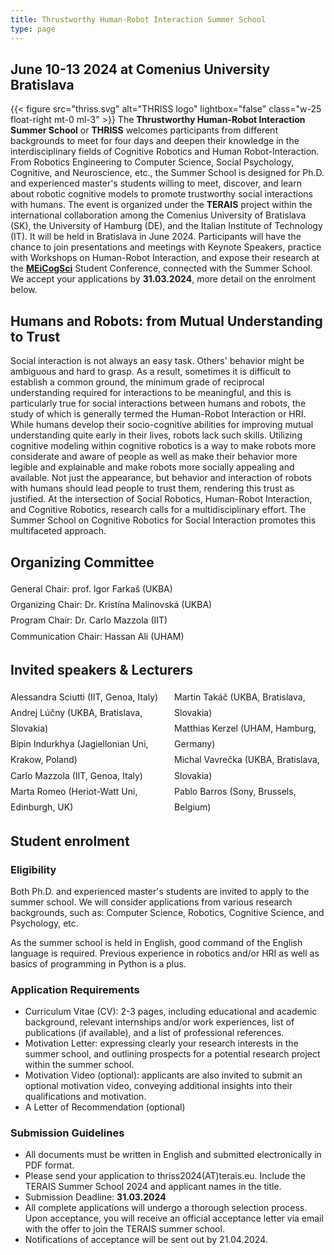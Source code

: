 ```yaml
---
title: Thrustworthy Human-Robot Interaction Summer School
type: page
---
```


## June 10-13 2024 at Comenius University Bratislava

{{< figure src="thriss.svg" alt="THRISS logo"
    lightbox="false" class="w-25 float-right mt-0 ml-3" >}}
The **Thrustworthy Human-Robot Interaction Summer School** or **THRISS** welcomes participants from different backgrounds to meet for four days and deepen their knowledge in the interdisciplinary fields of Cognitive Robotics and Human Robot-Interaction. From Robotics Engineering to Computer Science, Social Psychology, Cognitive, and Neuroscience, etc., the Summer School is designed for Ph.D. and experienced master's students willing to meet, discover, and learn about robotic cognitive models to promote trustworthy social interactions with humans. The event is organized under the **TERAIS** project within the international collaboration among the Comenius University of Bratislava (SK), the University of Hamburg (DE), and the Italian Institute of Technology (IT). It will be held in Bratislava in June 2024. Participants will have the chance to join presentations and meetings with Keynote Speakers, practice with Workshops on Human-Robot Interaction, and expose their research at the [**MEiCogSci**](https://www.meicogsci.eu/) Student Conference, connected with the Summer School. We accept your applications by **31.03.2024**, more detail on the enrolment below. 

## Humans and Robots: from Mutual Understanding to Trust

Social interaction is not always an easy task. Others' behavior might be ambiguous and hard to grasp. As a result, sometimes it is difficult to establish a common ground, the minimum grade of reciprocal understanding required for interactions to be meaningful, and this is particularly true for social interactions between humans and robots, the study of which is generally termed the Human-Robot Interaction or HRI. While humans develop their socio-cognitive abilities for improving mutual understanding quite early in their lives, robots lack such skills. Utilizing cognitive modeling within cognitive robotics is a way to make robots more considerate and aware of people as well as make their behavior more legible and explainable and make robots more socially appealing and available. Not just the appearance, but behavior and interaction of robots with humans should lead people to trust them, rendering this trust as justified. At the intersection of Social Robotics, Human-Robot Interaction, and Cognitive Robotics, research calls for a multidisciplinary effort. The Summer School on Cognitive Robotics for Social Interaction promotes this multifaceted approach. 

## Organizing Committee

<div style="line-height:1.8em">
General Chair: prof. Igor Farkaš (UKBA)</br>
Organizing Chair: Dr. Kristína Malinovská (UKBA)</br>
Program Chair: Dr. Carlo Mazzola (IIT)</br>
Communication Chair: Hassan Ali (UHAM)
</div>

## Invited speakers & Lecturers

<div style="line-height:1.8em">
<div style="float:left; width:52%">
Alessandra Sciutti (IIT, Genoa, Italy)</br>
Andrej Lúčny (UKBA, Bratislava, Slovakia)</br>
Bipin Indurkhya (Jagiellonian Uni, Krakow, Poland)</br>
Carlo Mazzola (IIT, Genoa, Italy)</br>
Marta Romeo (Heriot-Watt Uni, Edinburgh, UK)</br>
</div>
<div style="float:left; width:48%">
Martin Takáč (UKBA, Bratislava, Slovakia)</br>
Matthias Kerzel (UHAM, Hamburg, Germany)</br>
Michal Vavrečka (UKBA, Bratislava, Slovakia)</br>
Pablo Barros (Sony, Brussels, Belgium)
</div>
<div style="clear: both"></div>
</div>

## Student enrolment

### Eligibility

Both Ph.D. and experienced master's students are invited to apply to the summer school. We will consider applications from various research backgrounds, such as: Computer Science, Robotics, Cognitive Science, and Psychology, etc. 

As the summer school is held in English, good command of the English language is required. Previous experience in robotics and/or HRI as well as basics of programming in Python is a plus.

### Application Requirements

* Curriculum Vitae (CV): 2-3 pages, including educational and academic background, relevant internships and/or work experiences, list of publications (if available), and a list of professional references.
* Motivation Letter: expressing clearly your research interests in the summer school, and outlining prospects for a potential research project within the summer school.
* Motivation Video (optional): applicants are also invited to submit an optional motivation video, conveying additional insights into their qualifications and motivation.  
* A Letter of Recommendation (optional) 

### Submission Guidelines

* All documents must be written in English and submitted electronically in PDF format.
* Please send your application to thriss2024(AT)terais.eu. Include the TERAIS Summer School 2024 and applicant names in the title.
* Submission Deadline: **31.03.2024**
* All complete applications will undergo a thorough selection process. Upon acceptance, you will receive an official acceptance letter via email with the offer to join the TERAIS summer school. 
* Notifications of acceptance will be sent out by 21.04.2024. 
